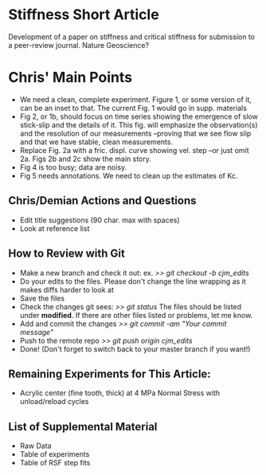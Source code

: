 Stiffness Short Article
=====================

Development of a paper on stiffness and critical stiffness for submission
to a peer-review journal. Nature Geoscience?

# Chris' Main Points
- We need a clean, complete experiment.  Figure 1, or some version of it, can be an inset to that. The current Fig. 1 would go in supp. materials
- Fig 2, or 1b, should focus on time series showing the emergence of slow stick-slip and the details of it. This fig. will emphasize the observation(s) and the resolution of our measurements –proving that we see flow slip and that we have stable, clean measurements.
- Replace Fig. 2a with a fric. displ. curve showing vel. step –or just omit 2a.  Figs 2b and 2c show the main story.
- Fig 4 is too busy; data are noisy.
- Fig 5 needs annotations. We need to clean up the estimates of Kc.


## Chris/Demian Actions and Questions
- Edit title suggestions (90 char. max with spaces)
- Look at reference list

## How to Review with Git
- Make a new branch and check it out: ex. *>> git checkout -b cjm_edits*
- Do your edits to the files. Please don't change the line wrapping as it makes diffs harder to look at
- Save the files
- Check the changes git sees: *>> git status* The files should be listed under **modified**.
If there are other files listed or problems, let me know.
- Add and commit the changes *>> git commit -am "Your commit message"*
- Push to the remote repo *>> git push origin cjm_edits*
- Done! (Don't forget to switch back to your master branch if you want!)

## Remaining Experiments for This Article:
- Acrylic center (fine tooth, thick) at 4 MPa Normal Stress with
unload/reload cycles

## List of Supplemental Material
- Raw Data
- Table of experiments
- Table of RSF step fits
